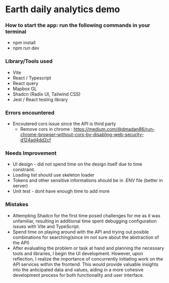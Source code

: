 # Earth daily analytics demo

### How to start the app: run the following commands in your terminal
* npm install
* npm run dev


###  Library/Tools used
* Vite
* React / Typescript
* React query
* Mapbox GL
* Shadcn (Radix UI, Tailwind CSS)
* Jest / React testing library


### Errors encountered
* Encoutered cors issue since the API is third party
  - Remove cors in chrome : https://medium.com/@dmadan86/run-chrome-browser-without-cors-by-disabling-web-security-d124ad4dd2cf

### Needs Improvement
* UI design - did not spend time on the design itself due to time constraint.
* Loading list should use skeleton loader
* Tokens and other sensitive informations should be in .ENV file (better in server)
* Unit test - dont have enough time to add more

  
### Mistakes
* Attempting Shadcn for the first time posed challenges for me as it was unfamiliar, resulting in additional time spent debugging configuration issues with Vite and TypeScript.
* Spend time on playing around with the API and trying out posible combinations for searching(since im not sure about the abstraction of the API)
* After evaluating the problem or task at hand and planning the necessary tools and libraries, I begin the UI development. However, upon reflection, I realize the importance of concurrently initiating work on the API services within the frontend. This would provide valuable insights into the anticipated data and values, aiding in a more cohesive development process for both functionality and user interface.

